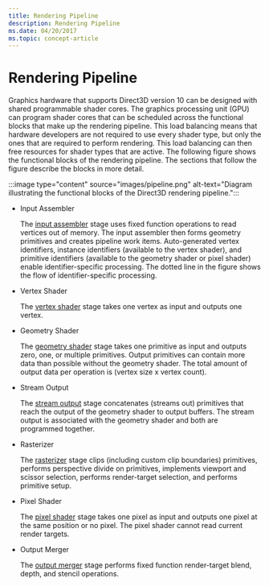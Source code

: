 ```yaml
---
title: Rendering Pipeline
description: Rendering Pipeline
ms.date: 04/20/2017
ms.topic: concept-article
---
```


# Rendering Pipeline

Graphics hardware that supports Direct3D version 10 can be designed with shared programmable shader cores. The graphics processing unit (GPU) can program shader cores that can be scheduled across the functional blocks that make up the rendering pipeline. This load balancing means that hardware developers are not required to use every shader type, but only the ones that are required to perform rendering. This load balancing can then free resources for shader types that are active. The following figure shows the functional blocks of the rendering pipeline. The sections that follow the figure describe the blocks in more detail.

:::image type="content" source="images/pipeline.png" alt-text="Diagram illustrating the functional blocks of the Direct3D rendering pipeline.":::

* Input Assembler

  The [input assembler](input-assembler-stage.md) stage uses fixed function operations to read vertices out of memory. The input assembler then forms geometry primitives and creates pipeline work items. Auto-generated vertex identifiers, instance identifiers (available to the vertex shader), and primitive identifiers (available to the geometry shader or pixel shader) enable identifier-specific processing. The dotted line in the figure shows the flow of identifier-specific processing.

* Vertex Shader

  The [vertex shader](vertex-shader-stage.md) stage takes one vertex as input and outputs one vertex.

* Geometry Shader

  The [geometry shader](geometry-shader-stage.md) stage takes one primitive as input and outputs zero, one, or multiple primitives. Output primitives can contain more data than possible without the geometry shader. The total amount of output data per operation is (vertex size x vertex count).

* Stream Output

  The [stream output](stream-output-stage.md) stage concatenates (streams out) primitives that reach the output of the geometry shader to output buffers. The stream output is associated with the geometry shader and both are programmed together.

* Rasterizer

  The [rasterizer](rasterizer-block.md) stage clips (including custom clip boundaries) primitives, performs perspective divide on primitives, implements viewport and scissor selection, performs render-target selection, and performs primitive setup.

* Pixel Shader

  The [pixel shader](pixel-shader-stage.md) stage takes one pixel as input and outputs one pixel at the same position or no pixel. The pixel shader cannot read current render targets.

* Output Merger

  The [output merger](output-merger-stage.md) stage performs fixed function render-target blend, depth, and stencil operations.
